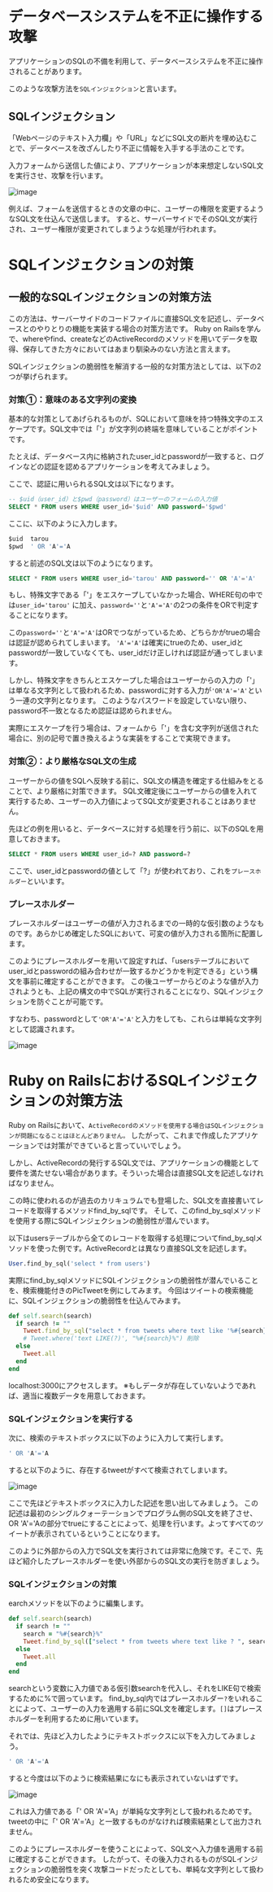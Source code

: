 # データベースシステムを不正に操作する攻撃

アプリケーションのSQLの不備を利用して、データベースシステムを不正に操作されることがあります。

このような攻撃方法を`SQLインジェクション`と言います。

## SQLインジェクション

「Webページのテキスト入力欄」や「URL」などにSQL文の断片を埋め込むことで、データベースを改ざんしたり不正に情報を入手する手法のことです。

入力フォームから送信した値により、アプリケーションが本来想定しないSQL文を実行させ、攻撃を行います。

![image](https://github.com/koharayuki/til/assets/132040884/6435df2c-4b53-4efb-b39a-8c1956c42e09)

例えば、フォームを送信するときの文章の中に、ユーザーの権限を変更するようなSQL文を仕込んで送信します。
すると、サーバーサイドでそのSQL文が実行され、ユーザー権限が変更されてしまうような処理が行われます。  


# SQLインジェクションの対策

## 一般的なSQLインジェクションの対策方法

この方法は、サーバーサイドのコードファイルに直接SQL文を記述し、データベースとのやりとりの機能を実装する場合の対策方法です。
Ruby on Railsを学んで、whereやfind、createなどのActiveRecordのメソッドを用いてデータを取得、保存してきた方々においてはあまり馴染みのない方法と言えます。

SQLインジェクションの脆弱性を解消する一般的な対策方法としては、以下の2つが挙げられます。

### 対策①：意味のある文字列の変換

基本的な対策としてあげられるものが、SQLにおいて意味を持つ特殊文字のエスケープです。SQL文中では「'」が文字列の終端を意味していることがポイントです。

たとえば、データベース内に格納されたuser_idとpasswordが一致すると、ログインなどの認証を認めるアプリケーションを考えてみましょう。

ここで、認証に用いられるSQL文は以下になります。

```SQL
-- $uid（user_id）と$pwd（password）はユーザーのフォームの入力値
SELECT * FROM users WHERE user_id='$uid' AND password='$pwd'
```

ここに、以下のように入力します。

```SQL
$uid  tarou
$pwd  ' OR 'A'='A
```

すると前述のSQL文は以下のようになります。

```SQL
SELECT * FROM users WHERE user_id='tarou' AND password='' OR 'A'='A'
```

もし、特殊文字である「'」をエスケープしていなかった場合、WHERE句の中では`user_id='tarou'` に加え、`password=''`と`'A'='A'`の2つの条件をORで判定することになります。

この`password=''`と`'A'='A'`はORでつながっているため、どちらかがtrueの場合は認証が認められてしまいます。
`'A'='A'`は確実にtrueのため、user_idとpasswordが一致していなくても、user_idだけ正しければ認証が通ってしまいます。

しかし、特殊文字をきちんとエスケープした場合はユーザーからの入力の「'」は単なる文字列として扱われるため、passwordに対する入力が`'OR'A'='A'`という一連の文字列となります。
このようなパスワードを設定していない限り、password不一致となるため認証は認められません。

実際にエスケープを行う場合は、フォームから「'」を含む文字列が送信された場合に、別の記号で置き換えるような実装をすることで実現できます。

### 対策②：より厳格なSQL文の生成

ユーザーからの値をSQLへ反映する前に、SQL文の構造を確定する仕組みをとることで、より厳格に対策できます。
SQL文確定後にユーザーからの値を入れて実行するため、ユーザーの入力値によってSQL文が変更されることはありません。

先ほどの例を用いると、データベースに対する処理を行う前に、以下のSQLを用意しておきます。

```SQL
SELECT * FROM users WHERE user_id=? AND password=?
```

ここで、user_idとpasswordの値として「?」が使われており、これを`プレースホルダー`といいます。

###  プレースホルダー

プレースホルダーはユーザーの値が入力されるまでの一時的な仮引数のようなものです。あらかじめ確定したSQLにおいて、可変の値が入力される箇所に配置します。

このようにプレースホルダーを用いて設定すれば、「usersテーブルにおいてuser_idとpasswordの組み合わせが一致するかどうかを判定できる」という構文を事前に確定することができます。
この後ユーザーからどのような値が入力されようとも、上記の構文の中でSQLが実行されることになり、SQLインジェクションを防ぐことが可能です。

すなわち、passwordとして`'OR'A'='A'`と入力をしても、これらは単純な文字列として認識されます。

![image](https://github.com/koharayuki/til/assets/132040884/542612fe-b4a2-4827-a28d-481e3b50df6c)  


# Ruby on RailsにおけるSQLインジェクションの対策方法

Ruby on Railsにおいて、`ActiveRecordのメソッドを使用する場合はSQLインジェクションが問題になることはほとんどありません。`
したがって、これまで作成したアプリケーションでは対策ができていると言っていいでしょう。

しかし、ActiveRecordの発行するSQL文では、アプリケーションの機能として要件を満たせない場合があります。そういった場合は直接SQL文を記述しなければなりません。

この時に使われるのが過去のカリキュラムでも登場した、SQL文を直接書いてレコードを取得するメソッドfind_by_sqlです。
そして、このfind_by_sqlメソッドを使用する際にSQLインジェクションの脆弱性が潜んでいます。

以下はusersテーブルから全てのレコードを取得する処理についてfind_by_sqlメソッドを使った例です。ActiveRecordとは異なり直接SQL文を記述します。

```SQL
User.find_by_sql('select * from users')
```

実際にfind_by_sqlメソッドにSQLインジェクションの脆弱性が潜んでいることを、検索機能付きのPicTweetを例にしてみます。
今回はツイートの検索機能に、SQLインジェクションの脆弱性を仕込んでみます。

```ruby
def self.search(search)
  if search != ""
    Tweet.find_by_sql("select * from tweets where text like '%#{search}%' ")
    # Tweet.where('text LIKE(?)', "%#{search}%") 削除
  else
    Tweet.all
  end
end
```

 localhost:3000にアクセスします。
 ※もしデータが存在していないようであれば、適当に複数データを用意しておきます。

###  SQLインジェクションを実行する

次に、検索のテキストボックスに以下のように入力して実行します。

```SQL
' OR 'A'='A
```

すると以下のように、存在するtweetがすべて検索されてしまいます。

![image](https://github.com/koharayuki/til/assets/132040884/752aa094-2198-4ba3-8b63-c9cdde296eef)

ここで先ほどテキストボックスに入力した記述を思い出してみましょう。
この記述は最初のシングルクォーテーションでプログラム側のSQL文を終了させ、OR 'A'='Aの部分でtrueにすることによって、処理を行います。よってすべてのツイートが表示されているということになります。

このように外部からの入力でSQL文を実行されては非常に危険です。そこで、先ほど紹介したプレースホルダーを使い外部からのSQL文の実行を防ぎましょう。

###  SQLインジェクションの対策

earchメソッドを以下のように編集します。

```ruby
def self.search(search)
  if search != ""
    search = "%#{search}%"
    Tweet.find_by_sql(["select * from tweets where text like ? ", search])
  else
    Tweet.all
  end
end
```

searchという変数に入力値である仮引数searchを代入し、それをLIKE句で検索するために%で囲っています。
find_by_sql内ではプレースホルダー`?`をいれることによって、ユーザーの入力を適用する前にSQL文を確定します。`[]`はプレースホルダーを利用するために用いています。

それでは、先ほど入力したようにテキストボックスに以下を入力してみましょう。

```SQL
' OR 'A'='A
```

すると今度は以下のように検索結果になにも表示されていないはずです。

![image](https://github.com/koharayuki/til/assets/132040884/e9a5f9e4-0777-481c-a827-c464374fa415)

これは入力値である「' OR 'A'='A」が単純な文字列として扱われるためです。tweetの中に「' OR 'A'='A」と一致するものがなければ検索結果として出力されません。

このようにプレースホルダーを使うことによって、SQL文へ入力値を適用する前に確定することができます。
したがって、その後入力されるものがSQLインジェクションの脆弱性を突く攻撃コードだったとしても、単純な文字列として扱われるため安全になります。

